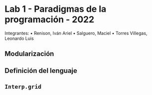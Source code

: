 # Lab 1 - Paradigmas de la programación - 2022

Integrantes:
• Renison, Iván Ariel
• Salguero, Maciel
• Torres Villegas, Leonardo Luis

## Modularización



## Definición del lenguaje



## `Interp.grid`
